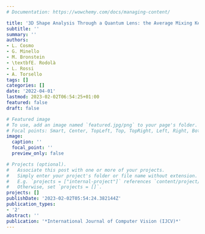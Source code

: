 ```yaml
---
# Documentation: https://wowchemy.com/docs/managing-content/

title: '3D Shape Analysis Through a Quantum Lens: the Average Mixing Kernel Signature'
subtitle: ''
summary: ''
authors:
- L. Cosmo
- G. Minello
- M. Bronstein
- \textbfE. Rodolà
- L. Rossi
- A. Torsello
tags: []
categories: []
date: '2022-04-01'
lastmod: 2023-02-02T06:54:25+01:00
featured: false
draft: false

# Featured image
# To use, add an image named `featured.jpg/png` to your page's folder.
# Focal points: Smart, Center, TopLeft, Top, TopRight, Left, Right, BottomLeft, Bottom, BottomRight.
image:
  caption: ''
  focal_point: ''
  preview_only: false

# Projects (optional).
#   Associate this post with one or more of your projects.
#   Simply enter your project's folder or file name without extension.
#   E.g. `projects = ["internal-project"]` references `content/project/deep-learning/index.md`.
#   Otherwise, set `projects = []`.
projects: []
publishDate: '2023-02-02T05:54:24.382144Z'
publication_types:
- '2'
abstract: ''
publication: '*International Journal of Computer Vision (IJCV)*'
---
```

